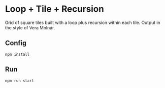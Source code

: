 # Loop + Tile + Recursion

Grid of square tiles built with a loop plus recursion within each tile. Output in the style of Vera Molnár.

## Config

```
npm install
```

## Run

```
npm run start
```
